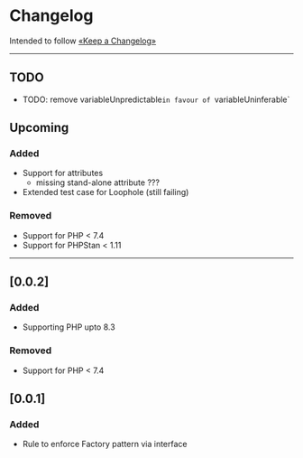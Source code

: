 Changelog
=========

Intended to follow [«Keep a Changelog»](https://keepachangelog.com/en/)

----

## TODO
- TODO: remove variableUnpredictable` in favour of  `variableUninferable`

## Upcoming

### Added
- Support for attributes
	* missing stand-alone attribute ???
- Extended test case for Loophole (still failing)

### Removed
* Support for PHP < 7.4
* Support for PHPStan < 1.11

----

## [0.0.2]

### Added

- Supporting PHP upto 8.3

### Removed

- Support for PHP < 7.4

## [0.0.1]

### Added

- Rule to enforce Factory pattern via interface
